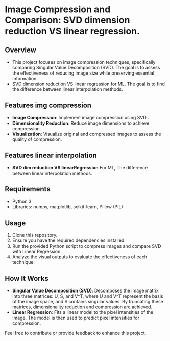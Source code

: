 # Image Compression and Comparison: SVD dimension reduction VS linear regression.

## Overview
- This project focuses on image compression techniques, specifically comparing Singular Value Decomposition (SVD). The goal is to assess the effectiveness of reducing image size while preserving essential information.
- SVD dimension reduction VS linear regression for ML. The goal is to find the difference between linear interpolation methods.

## Features img compression
- **Image Compression**: Implement image compression using SVD .
- **Dimensionality Reduction**: Reduce image dimensions to achieve compression.
- **Visualization**: Visualize original and compressed images to assess the quality of compression.

## Features linear interpolation
- **SVD dim reduction VS linearRegression** For ML, The difference between linear interpolation methods.



## Requirements
- Python 3
- Libraries: numpy, matplotlib, scikit-learn, Pillow (PIL)

## Usage
1. Clone this repository.
2. Ensure you have the required dependencies installed.
3. Run the provided Python script to compress images and compare SVD with Linear Regression.
4. Analyze the visual outputs to evaluate the effectiveness of each technique.

## How It Works
- **Singular Value Decomposition (SVD)**: Decomposes the image matrix into three matrices: U, S, and V^T, where U and V^T represent the basis of the image space, and S contains singular values. By truncating these matrices, dimensionality reduction and compression are achieved.
- **Linear Regression**: Fits a linear model to the pixel intensities of the image. The model is then used to predict pixel intensities for compression.

Feel free to contribute or provide feedback to enhance this project.
